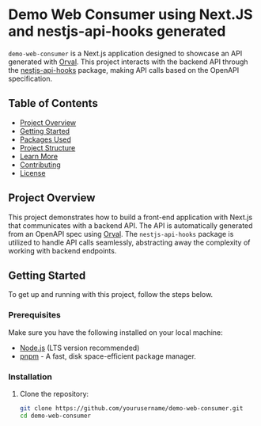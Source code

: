 # Demo Web Consumer using Next.JS and nestjs-api-hooks generated

`demo-web-consumer` is a Next.js application designed to showcase an API generated with [Orval](https://orval.dev/). This project interacts with the backend API through the [nestjs-api-hooks](https://www.npmjs.com/package/nestjs-api-hooks) package, making API calls based on the OpenAPI specification.

## Table of Contents

- [Project Overview](#project-overview)
- [Getting Started](#getting-started)
- [Packages Used](#packages-used)
- [Project Structure](#project-structure)
- [Learn More](#learn-more)
- [Contributing](#contributing)
- [License](#license)

## Project Overview

This project demonstrates how to build a front-end application with Next.js that communicates with a backend API. The API is automatically generated from an OpenAPI spec using [Orval](https://orval.dev/). The `nestjs-api-hooks` package is utilized to handle API calls seamlessly, abstracting away the complexity of working with backend endpoints.

## Getting Started

To get up and running with this project, follow the steps below.

### Prerequisites

Make sure you have the following installed on your local machine:

- [Node.js](https://nodejs.org/) (LTS version recommended)
- [pnpm](https://pnpm.io/) - A fast, disk space-efficient package manager.

### Installation

1. Clone the repository:

   ```bash
   git clone https://github.com/yourusername/demo-web-consumer.git
   cd demo-web-consumer

